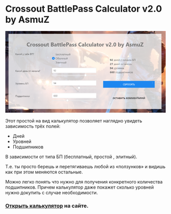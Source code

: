 # Crossout BattlePass Calculator v2.0 by AsmuZ

<img src="bp.png"/>

Этот простой на вид калькулятор позволяет наглядно увидеть зависимость трёх полей:

- Дней
- Уровней
- Подшипников

В зависимости от типа БП (бесплатный, простой , элитный).

Т.е. ты просто берешь и перетягиваешь любой из «ползунков» и видишь как при этом меняются остальные.

Можно легко понять что нужно для получения конкретного количества подшипников. Причем калькулятор даже покажет сколько уровней нужно докупить с случае необходимости.

### [Открыть калькулятор](https://crossout-bp.asmuz.ru) на сайте.
